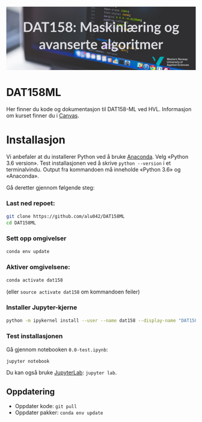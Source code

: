 ![DAT158 image](./assets/dat158-1.jpg)

# DAT158ML
Her finner du kode og dokumentasjon til DAT158-ML ved HVL. Informasjon om kurset finner du i [Canvas](https://hvl.instructure.com).

# Installasjon
Vi anbefaler at du installerer Python ved å bruke [Anaconda](https://www.anaconda.com/distribution). Velg «Python 3.6 version». Test installasjonen ved å skrive `python --version` i et terminalvindu. Output fra kommandoen må inneholde «Python 3.6» og «Anaconda». 

Gå deretter gjennom følgende steg: 
### Last ned repoet: 
```bash
git clone https://github.com/alu042/DAT158ML
cd DAT158ML
```
### Sett opp omgivelser
```bash
conda env update
```

### Aktiver omgivelsene:
```bash
conda activate dat158
```
(eller `source activate dat158` om kommandoen feiler)

### Installer Jupyter-kjerne
```bash
python -m ipykernel install --user --name dat158 --display-name "DAT158"
```

### Test installasjonen
Gå gjennom notebooken `0.0-test.ipynb`:
```bash
jupyter notebook
```
Du kan også bruke [JupyterLab](https://github.com/jupyterlab/jupyterlab): `jupyter lab`.

## Oppdatering
* Oppdater kode: `git pull`
* Oppdater pakker: `conda env update`





